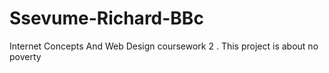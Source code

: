 # Ssevume-Richard-BBc
Internet Concepts And Web Design coursework 2 . This project is about no poverty
